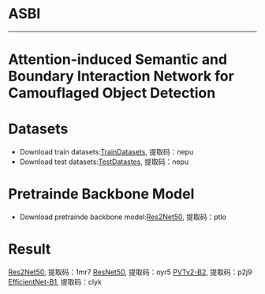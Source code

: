 # ASBI
***
# Attention-induced Semantic and Boundary Interaction Network for Camouflaged Object Detection
# Datasets
* Download train datasets:[TrainDatasets](https://pan.baidu.com/s/1QSwZK_fJWdznkmyBli2fdg), 提取码：nepu
* Download test datasets:[TestDatastes](https://pan.baidu.com/s/1akzyy9olDdorKIvToDx0qQ), 提取码：nepu 

# Pretrainde Backbone Model
* Download pretrainde backbone model:[Res2Net50](https://pan.baidu.com/s/1DEl-jbuv73hU5mKJGUXocg), 提取码：ptlo

# Result
[Res2Net50](https://pan.baidu.com/s/1WaXNt-08IiVE7g9kQqOWKw), 提取码：1mr7
[ResNet50](https://pan.baidu.com/s/1eVLmkncX_4-_sSTA8tX2dQ), 提取码：oyr5
[PVTv2-B2](https://pan.baidu.com/s/1dsDbuEekDSh-2d2FmUi3JA), 提取码：p2j9
[EfficientNet-B1](https://pan.baidu.com/s/15QS_J96sPclN_RGir7MeXA), 提取码：clyk
